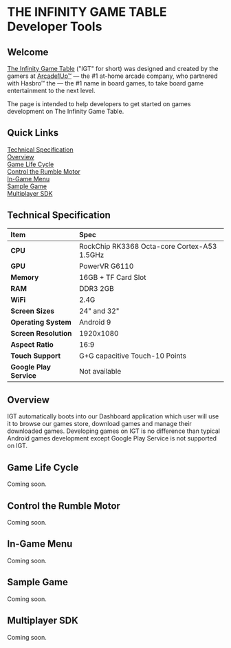 # THE INFINITY GAME TABLE Developer Tools

## Welcome

<a href="https://infinitygametable.com" target="_blank">The Infinity Game Table</a> ("IGT" for short) was designed and created by the gamers at <a href="https://arcade1up.com/" target="_blank">Arcade1Up™</a> — the #1 at-home arcade company, who partnered with Hasbro™ the — the #1 name in board games, to take board game entertainment to the next level.  

The page is intended to help developers to get started on games development on The Infinity Game Table. 

## Quick Links

[Technical Specification](#technicalspec)  
[Overview](#overview)  
[Game Life Cycle](#gamelifecycle)  
[Control the Rumble Motor](#controlmotor)  
[In-Game Menu](#ingamemenu)  
[Sample Game](#samplegame)  
[Multiplayer SDK](#multiplayer)

## <a name="technicalspec"></a>Technical Specification
| Item        | Spec           |
| :------------- |:------------- |
| **CPU** | RockChip RK3368 Octa-core Cortex-A53 1.5GHz |
| **GPU** | PowerVR G6110 |
| **Memory** | 16GB + TF Card Slot |
| **RAM** | DDR3 2GB |
| **WiFi** | 2.4G |
| **Screen Sizes** | 24" and 32" |
| **Operating System** | Android 9 |
| **Screen Resolution** | 1920x1080 |
| **Aspect Ratio** | 16:9 |
| **Touch Support** | G+G capacitive Touch-10 Points |
| **Google Play Service** | Not available |

## <a name="overview"></a>Overview
IGT automatically boots into our Dashboard application which user will use it to browse our games store, download games and manage their downloaded games. Developing games on IGT is no difference than typical Android games development except Google Play Service is not supported on IGT.

## <a name="gamelifecycle"></a>Game Life Cycle
Coming soon.

## <a name="controlmotor"></a>Control the Rumble Motor
Coming soon.

## <a name="ingamemenu"></a>In-Game Menu
Coming soon.

## <a name="samplegame"></a>Sample Game
Coming soon.

## <a name="multiplayer"></a>Multiplayer SDK
Coming soon.
